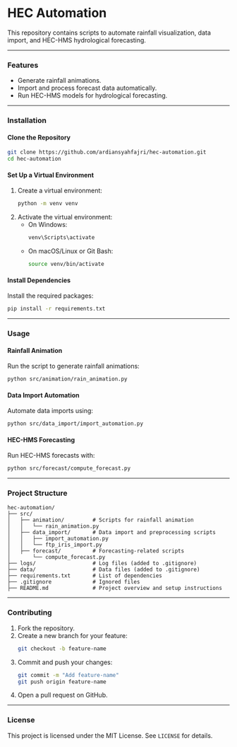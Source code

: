 
# HEC Automation

This repository contains scripts to automate rainfall visualization, data import, and HEC-HMS hydrological forecasting.

---

### Features
- Generate rainfall animations.
- Import and process forecast data automatically.
- Run HEC-HMS models for hydrological forecasting.

---

### Installation

#### **Clone the Repository**
```bash
git clone https://github.com/ardiansyahfajri/hec-automation.git
cd hec-automation
```

#### **Set Up a Virtual Environment**
1. Create a virtual environment:
   ```bash
   python -m venv venv
   ```
2. Activate the virtual environment:
   - On Windows:
     ```bash
     venv\Scripts\activate
     ```
   - On macOS/Linux or Git Bash:
     ```bash
     source venv/bin/activate
     ```

#### **Install Dependencies**
Install the required packages:
```bash
pip install -r requirements.txt
```

---

### Usage

#### **Rainfall Animation**
Run the script to generate rainfall animations:
```bash
python src/animation/rain_animation.py
```

#### **Data Import Automation**
Automate data imports using:
```bash
python src/data_import/import_automation.py
```

#### **HEC-HMS Forecasting**
Run HEC-HMS forecasts with:
```bash
python src/forecast/compute_forecast.py
```

---

### Project Structure
```plaintext
hec-automation/
├── src/
│   ├── animation/         # Scripts for rainfall animation
│   │   └── rain_animation.py
│   ├── data_import/       # Data import and preprocessing scripts
│   │   ├── import_automation.py
│   │   └── ftp_iris_import.py
│   ├── forecast/          # Forecasting-related scripts
│       └── compute_forecast.py
├── logs/                  # Log files (added to .gitignore)
├── data/                  # Data files (added to .gitignore)
├── requirements.txt       # List of dependencies
├── .gitignore             # Ignored files
├── README.md              # Project overview and setup instructions
```

---

### Contributing
1. Fork the repository.
2. Create a new branch for your feature:
   ```bash
   git checkout -b feature-name
   ```
3. Commit and push your changes:
   ```bash
   git commit -m "Add feature-name"
   git push origin feature-name
   ```
4. Open a pull request on GitHub.

---

### License
This project is licensed under the MIT License. See `LICENSE` for details.
